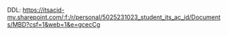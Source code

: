 DDL: https://itsacid-my.sharepoint.com/:f:/r/personal/5025231023_student_its_ac_id/Documents/MBD?csf=1&web=1&e=gcecCg
